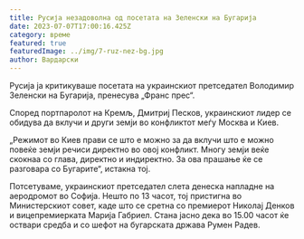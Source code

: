 ```yaml
---
title: Русија незадоволна од посетата на Зеленски на Бугарија
date: 2023-07-07T17:00:16.425Z
category: време
featured: true
featuredImage: ../img/7-ruz-nez-bg.jpg
author: Вардарски
---
```

Русија ја критикуваше посетата на украинскиот претседател Володимир Зеленски на Бугарија, пренесува „Франс прес“.

Според портпаролот на Кремљ, Дмитриј Песков, украинскиот лидер се обидува да вклучи и други земји во конфликтот меѓу Москва и Киев.

„Режимот во Киев прави се што е можно за да вклучи што е можно повеќе земји речиси директно во овој конфликт. Многу земји веќе скокнаа со глава, директно и индиректно. За ова прашање ќе се разговара со Бугарите“, истакна тој.

Потсетуваме, украинскиот претседател слета денеска напладне на аеродромот во Софија. Нешто по 13 часот, тој пристигна во Министерскиот совет, каде што се сретна со премиерот Николај Денков и вицепремиерката Марија Габриел. Стана јасно дека во 15.00 часот ќе оствари средба и со шефот на бугарската држава Румен Радев.